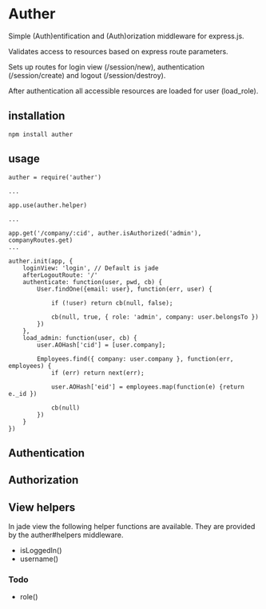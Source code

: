 # Auther

Simple (Auth)entification and (Auth)orization middleware for express.js. 

Validates access to resources based on express route parameters.

Sets up routes for login view (/session/new), authentication (/session/create) and logout (/session/destroy).

After authentication all accessible resources are loaded for user (load_role).


## installation

	npm install auther


## usage

	auther = require('auther')

	...

	app.use(auther.helper)

	...

	app.get('/company/:cid', auther.isAuthorized('admin'), companyRoutes.get)	
	...

	auther.init(app, {
		loginView: 'login', // Default is jade  
		afterLogoutRoute: '/'
		authenticate: function(user, pwd, cb) {
			User.findOne({email: user}, function(err, user) {

				if (!user) return cb(null, false);
			
				cb(null, true, { role: 'admin', company: user.belongsTo })
			})
		}, 
		load_admin: function(user, cb) {
			user.AOHash['cid'] = [user.company];
		
			Employees.find({ company: user.company }, function(err, employees) {
				if (err) return next(err);
			
				user.AOHash['eid'] = employees.map(function(e) {return e._id })
						
				cb(null)
			})
		}	
	})

## Authentication



## Authorization	


	
## View helpers

In jade view the following helper functions are available. They are provided by the auther#helpers middleware. 

- isLoggedIn()
- username()

### Todo

- role()


	

